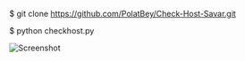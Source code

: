 $ git clone https://github.com/PolatBey/Check-Host-Savar.git

$ python checkhost.py

![Screenshot](https://resmim.net/preview/FkgbIc.png)

 
